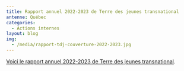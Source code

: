 ```yaml
---
title: Rapport annuel 2022-2023 de Terre des jeunes transnational
antenne: Québec
categories:
  - Actions internes
layout: blog
img:
  - /media/rapport-tdj-couverture-2022-2023.jpg
---
```

<a href="https://contenu.terredesjeunes.org/media/tdj_rapport_annuel_sept_2022_a_sept_2023-v3.pdf?ac">Voici le rapport annuel 2022-2023 de Terre des jeunes transnational</a>.